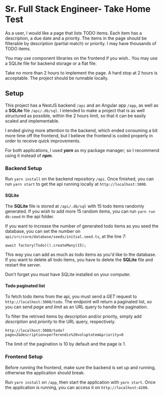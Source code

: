 # Sr. Full Stack Engineer- Take Home Test

As a user, I would like a page that lists TODO items. Each item has a description, a due date and a priority. The items in the page should be filterable by description (partial match) or priority. I may have thousands of TODO items.

You may use component libraries on the frontend if you wish..
You may use a SQLite file for backend storage or a flat file.

Take no more than 2 hours to implement the page. A hard stop at 2 hours is acceptable. The project should be runnable locally.

## Setup

This project has a NestJS backend `/api` and an Angular app `/app`, as well as a **SQLite** file `/api/.db/sql`. I intended to make a project that is as well structured as possible, within the 2 hours limit, so that it can be easily scaled and implementable.

I ended giving more attention to the backend, which ended consuming a bit more time off the frontend, but I believe the frontend is coded properly in order to receive quick improvements.

For both applications, I used _**yarn**_ as my package manager; so I recommend using it instead of _**npm**_.

### Backend Setup

Run `yarn install` on the backend repository `/api`. Once finished, you can run `yarn start` to get the api running locally at `http://localhost:3000`.

#### SQLite

The **SQLite** file is stored at `/api/.db/sql` with 15 todo items randomly generated. If you wish to add more 15 random items, you can run `yarn run db:seed` in the api folder.

If you want to increase the number of generated todo items as you seed the database, you can set the number on `api/src/core/database/seeds/initial.seed.ts`, at the line 7:

`await factory(Todo)().createMany(15);`

This way you can add as much as todo items as you'd like to the database. If you want to delete all todo items, you have to delete the **SQLite** file and restart the server.

Don't forget you must have SQLite installed on your computer.

#### Todo paginated list

To fetch todo items from the api, you must send a _GET_ request to `http://localhost:3000/todo`. The endpoint will return a paginated list, so you can send _page_ and _limit_ as an URL query to handle the pagination.

To filter the retrived items by description and/or priority, simply add _description_ and _priority_ to the URL query, respectively.

`http://localhost:3000/todo?page=2&description=perferendis%20voluptatem&priority=0`

The limit of the pagination is 10 by default and the page is 1.

### Frontend Setup

Before running the frontend, make sure the backend is set up and running, otherwise the application should break.

Run `yarn install` on `/app`, then start the application with `yarn start`. Once the application is running, you can access it on `http://localhost:4200`.
